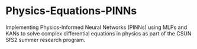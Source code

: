 # Physics-Equations-PINNs
Implementing Physics-Informed Neural Networks (PINNs) using MLPs and KANs to solve complex differential equations in physics as part of the CSUN SfS2 summer research program.
